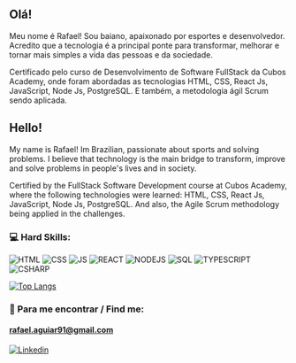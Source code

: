 ## Olá! 

Meu nome é Rafael! Sou baiano, apaixonado por esportes e desenvolvedor. Acredito que a tecnologia é a principal ponte para transformar, melhorar e tornar mais simples a vida das pessoas e da sociedade.

Certificado pelo curso de Desenvolvimento de Software FullStack da Cubos Academy, onde foram abordadas as tecnologias HTML, CSS, React Js, JavaScript, Node Js, PostgreSQL. E também, a metodologia ágil Scrum sendo aplicada.

## Hello!

My name is Rafael! Im Brazilian, passionate about sports and solving problems. I believe that technology is the main bridge to transform, improve and solve problems in people's lives and in society.

Certified by the FullStack Software Development course at Cubos Academy, where the following technologies were learned: HTML, CSS, React Js, JavaScript, Node Js, PostgreSQL. And also, the Agile Scrum methodology being applied in the challenges.

### 💻 Hard Skills: 

![HTML](https://img.shields.io/badge/HTML5-darkblue?style=for-the-badge&logo=html5&logoColor=white)
![CSS](https://img.shields.io/badge/CSS3-darkblue?style=for-the-badge&logo=css3&logoColor=white)
![JS](https://img.shields.io/badge/JavaScript-darkblue?style=for-the-badge&logo=javascript&logoColor=white)
![REACT](https://img.shields.io/badge/React-darkblue?style=for-the-badge&logo=react&logoColor=white)
![NODEJS](https://img.shields.io/badge/Node.js-darkblue?style=for-the-badge&logo=nodedotjs&logoColor=white)
![SQL](https://img.shields.io/badge/PostgreSQL-darkblue?style=for-the-badge&logo=postgresql&logoColor=white)
![TYPESCRIPT](https://img.shields.io/badge/TypeScript-darkblue?style=for-the-badge&logo=typescript&logoColor=white)
![CSHARP](https://img.shields.io/badge/Csharp-darkblue?style=for-the-badge&logo=csharp&logoColor=white)


[![Top Langs](https://github-readme-stats.vercel.app/api/top-langs/?username=Rmdeaguiar&layout=compact)](https://github.com/Rmdeaguiar/github-readme-stats)

### 🧐 Para me encontrar / Find me:

#### rafael.aguiar91@gmail.com
[![Linkedin](https://img.shields.io/badge/LinkedIn-0077B5?style=for-the-badge&logo=linkedin&logoColor=white)](https://www.linkedin.com/in/rafael-maguiar/)

